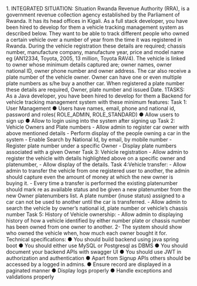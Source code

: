 1.​ INTEGRATED SITUATION:
Situation
Rwanda Revenue Authority (RRA), is a government revenue collection agency
established by the Parliament of Rwanda. It has its head offices in Kigali. As a
full stack developer, you have been hired to develop for them a vehicle tracking
management system as described below.
They want to be able to track different people who owned a certain vehicle over
a number of year from the time it was registered in Rwanda. During the vehicle
registration these details are required; chassis number, manufacture company,
manufacture year, price and model name eg (AN12334, Toyota, 2005, 13
million, Toyota RAV4).
The vehicle is linked to owner whose minimum details captured are; owner
names, owner national ID, owner phone number and owner address. The car
also receive a plate number of the vehicle owner. Owner can have one or even
multiple plate numbers as s/he buy a another car. When registered a plate
number these details are required, Owner, plate number and issued Date.
1TASKS:
As a Java developer, you have been hired to develop for them a Backend for
vehicle tracking management system with these minimum features:
Task 1: User Management
●​ Users have names, email, phone and national id, password and roles(
ROLE_ADMIN, ROLE_STANDARD)
●​ Allow users to sign up
●​ Allow to login using into the system after signing up
Task 2: Vehicle Owners and Plate numbers
-​ Allow admin to register car owner with above mentioned details
-​ Perform display of the people owning a car in the system
-​ Enable Search by National Id, by email, by mobile number
-​ Register plate number under a specific Owner
-​ Display plate numbers associated with a given Owner
Task 3: Vehicle registration
-​ Allow admin to register the vehicle with details highlighted above on a
specific owner and platenumber,
-​ Allow display of the details.
Task 4:Vehicle transfer:
-​ Allow admin to transfer the vehicle from one registered user to
another, the admin should capture even the amount of money at which
the new owner is buying it.
-​ Every time a transfer is performed the existing platenumber should
mark re as available status and be given a new platenumber from the
new Owner platenumbers list. A plate number (inuse status) assigned
to a car can not be used to another until the car is transferred.
-​ Allow admin to search the vehicle by owner’s national id, plate number
or vehicle’s chassis number
Task 5: History of Vehicle ownership:
-​ Allow admin to displaying history of how a vehicle identified by either
number plate or chassis number has been owned from one owner to
another.
2-​ The system should show who owned the vehicle when, how much each
owner bought it for.
Technical specifications:
●​ You should build backend using java spring boot
●​ You should either use MySQL or Postgresql as DBMS
●​ You should document your backend APIs with swagger UI
●​ You should use JWT in authorization and authentication
●​ Apart from Signup APIs others should be accessed by a logged in
admins.
●​ Ensure record are displayed in a paginated manner
●​ Display logs properly
●​ Handle exceptions and validations properly